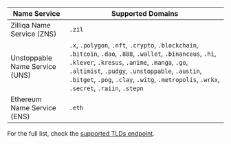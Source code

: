| Name Service                   | Supported Domains                                                                                                                                                                                                                                                                                             |
| ------------------------------ | ------------------------------------------------------------------------------------------------------------------------------------------------------------------------------------------------------------------------------------------------------------------------------------------------------------- |
| Zilliqa Name Service (ZNS)     | `.zil`                                                                                                                                                                                                                                                                                                        |
| Unstoppable Name Service (UNS) | `.x`, `.polygon`, `.nft`, `.crypto`, `.blockchain`, `.bitcoin`, `.dao`, `.888`, `.wallet`, `.binanceus`, `.hi`, `.klever`, `.kresus`, `.anime`, `.manga`, `.go`, `.altimist`, `.pudgy`, `.unstoppable`, `.austin`, `.bitget`, `.pog`, `.clay`, `.witg`, `.metropolis`, `.wrkx`, `.secret`, `.raiin`, `.stepn` |
| Ethereum Name Service (ENS)    | `.eth`                                                                                                                                                                                                                                                                                                        |

For the full list, check the [supported TLDs endpoint](https://api.unstoppabledomains.com/resolve/supported_tlds).
